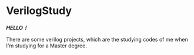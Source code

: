 # VerilogStudy

***HELLO！***

There are some verilog projects, which are the studying codes of me when I'm studying for a Master degree.

